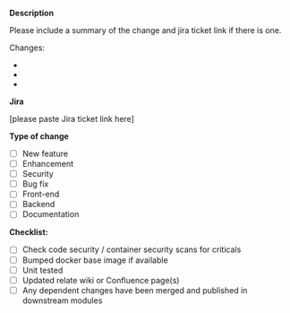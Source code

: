 **Description**

Please include a summary of the change and jira ticket link if there is one.

Changes:

-
-
- 

**Jira**

[please paste Jira ticket link here]


**Type of change**

- [ ] New feature
- [ ] Enhancement
- [ ] Security
- [ ] Bug fix
- [ ] Front-end
- [ ] Backend
- [ ] Documentation

**Checklist:**

- [ ] Check code security / container security scans for criticals
- [ ] Bumped docker base image if available
- [ ] Unit tested
- [ ] Updated relate wiki or Confluence page(s)
- [ ] Any dependent changes have been merged and published in downstream modules
